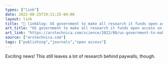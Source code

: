 ```yaml
---
types: ["link"]
date: 2022-08-25T19:11:25-04:00
layout: link
title: "🔗 linkblog: US government to make all research it funds open access on publication | Ars Technica'"
art_title: "US government to make all research it funds open access on publication | Ars Technica"
art_link: "https://arstechnica.com/science/2022/08/us-government-to-make-all-research-it-funds-open-access-on-publication/"
source: ["arstechnica.com"]
tags: ["publishing","journals","open access"]
---
```

Exciting news! This still leaves a lot of research behind paywalls, though.
 
